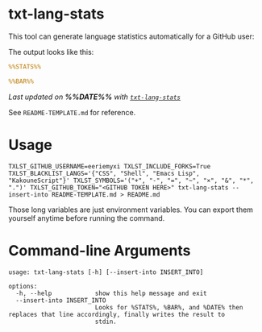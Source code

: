 # txt-lang-stats
This tool can generate language statistics automatically for a GitHub user:

The output looks like this:

```yaml
%%STATS%%

%%BAR%%
```

_Last updated on **%%DATE%%** with [`txt-lang-stats`](https://github.com/eeriemyxi/txt-lang-stats)_

See `README-TEMPLATE.md` for reference.

# Usage
```console
TXLST_GITHUB_USERNAME=eeriemyxi TXLST_INCLUDE_FORKS=True TXLST_BLACKLIST_LANGS='{"CSS", "Shell", "Emacs Lisp", "KakouneScript"}' TXLST_SYMBOLS='("+", "-", "=", "~", "×", "&", "*", ".")' TXLST_GITHUB_TOKEN="<GITHUB TOKEN HERE>" txt-lang-stats --insert-into README-TEMPLATE.md > README.md
```

Those long variables are just environment variables. You can export them
yourself anytime before running the command.

# Command-line Arguments
```
usage: txt-lang-stats [-h] [--insert-into INSERT_INTO]

options:
  -h, --help            show this help message and exit
  --insert-into INSERT_INTO
                        Looks for %STATS%, %BAR%, and %DATE% then replaces that line accordingly, finally writes the result to
                        stdin.
```
